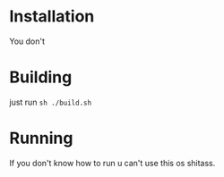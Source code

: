 # Installation
You don't

# Building
just run ```sh ./build.sh```

# Running
If you don't know how to run u can't use this os shitass.

